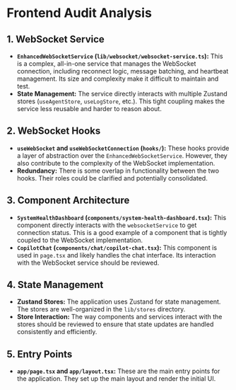 # Frontend Audit Analysis

## 1. WebSocket Service

*   **`EnhancedWebSocketService` (`lib/websocket/websocket-service.ts`):** This is a complex, all-in-one service that manages the WebSocket connection, including reconnect logic, message batching, and heartbeat management. Its size and complexity make it difficult to maintain and test.
*   **State Management:** The service directly interacts with multiple Zustand stores (`useAgentStore`, `useLogStore`, etc.). This tight coupling makes the service less reusable and harder to reason about.

## 2. WebSocket Hooks

*   **`useWebSocket` and `useWebSocketConnection` (`hooks/`):** These hooks provide a layer of abstraction over the `EnhancedWebSocketService`. However, they also contribute to the complexity of the WebSocket implementation.
*   **Redundancy:** There is some overlap in functionality between the two hooks. Their roles could be clarified and potentially consolidated.

## 3. Component Architecture

*   **`SystemHealthDashboard` (`components/system-health-dashboard.tsx`):** This component directly interacts with the `websocketService` to get connection status. This is a good example of a component that is tightly coupled to the WebSocket implementation.
*   **`CopilotChat` (`components/chat/copilot-chat.tsx`):** This component is used in `page.tsx` and likely handles the chat interface. Its interaction with the WebSocket service should be reviewed.

## 4. State Management

*   **Zustand Stores:** The application uses Zustand for state management. The stores are well-organized in the `lib/stores` directory.
*   **Store Interaction:** The way components and services interact with the stores should be reviewed to ensure that state updates are handled consistently and efficiently.

## 5. Entry Points

*   **`app/page.tsx` and `app/layout.tsx`:** These are the main entry points for the application. They set up the main layout and render the initial UI.
